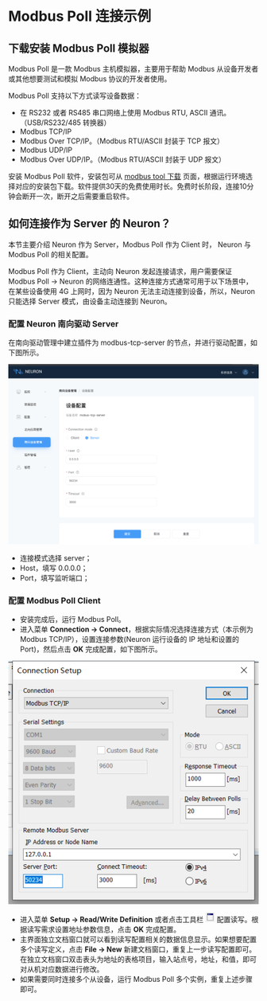 
# Modbus Poll 连接示例

## 下载安装 Modbus Poll 模拟器
Modbus Poll 是一款 Modbus 主机模拟器，主要用于帮助 Modbus 从设备开发者或其他想要测试和模拟 Modbus 协议的开发者使用。

Modbus Poll 支持以下方式读写设备数据：
* 在 RS232 或者 RS485 串口网络上使用 Modbus RTU, ASCII 通讯。（USB/RS232/485 转换器）
* Modbus TCP/IP
* Modbus Over TCP/IP。（Modbus RTU/ASCII 封装于 TCP 报文）
* Modbus UDP/IP
* Modbus Over UDP/IP。（Modbus RTU/ASCII 封装于 UDP 报文）
  
安装 Modbus Poll 软件，安装包可从 [modbus tool 下载](https://www.modbustools.com/download.html) 页面，根据运行环境选择对应的安装包下载。软件提供30天的免费使用时长。免费时长阶段，连接10分钟会断开一次，断开之后需要重启软件。
  
## 如何连接作为 Server 的 Neuron？

本节主要介绍 Neuron 作为 Server，Modbus Poll 作为 Client 时， Neuron 与 Modbus Poll 的相关配置。

Modbus Poll 作为 Client，主动向 Neuron 发起连接请求，用户需要保证 Modbus Poll -> Neuron 的网络连通性。这种连接方式通常可用于以下场景中，在某些设备使用 4G 上网时，因为 Neuron 无法主动连接到设备，所以，Neuron 只能选择 Server 模式，由设备主动连接到 Neuron。

### 配置 Neuron 南向驱动 Server

在南向驱动管理中建立插件为 modbus-tcp-server 的节点，并进行驱动配置，如下图所示。

![neuron-server-config](../assets/neuron-server-config.png)

* 连接模式选择 server；
* Host，填写 0.0.0.0；
* Port，填写监听端口；


### 配置 Modbus Poll Client

* 安装完成后，运行 Modbus Poll。
* 进入菜单 **Connection -> Connect**，根据实际情况选择连接方式（本示例为 Modbus TCP/IP），设置连接参数(Neuron 运行设备的 IP 地址和设置的 Port)，然后点击 **OK** 完成配置，如下图所示。

![modbus-poll-connection-setup](../assets/modbus-poll-connection-setup.png)

* 进入菜单 **Setup -> Read/Write Definition** 或者点击工具栏 ![Read/Write Definition](../assets/mbpoll-definition-button.png) 配置读写。根据读写需求设置地址参数信息，点击 **OK** 完成配置。
* 主界面独立文档窗口就可以看到读写配置相关的数据信息显示。如果想要配置多个读写定义，点击 **File -> New** 新建文档窗口，重复上一步读写配置即可。在独立文档窗口双击表头为地址的表格项目，输入站点号，地址，和值，即可对从机对应数据进行修改。
* 如果需要同时连接多个从设备，运行 Modbus Poll 多个实例，重复上述步骤即可。